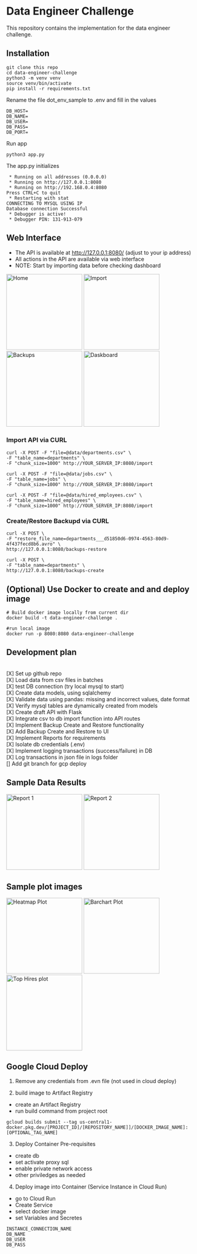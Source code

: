 # Data Engineer Challenge

This repository contains the implementation for the data engineer challenge.

## Installation

```
git clone this repo
cd data-engineer-challenge
python3 -m venv venv
source venv/bin/activate
pip install -r requirements.txt
```

Rename the file dot_env_sample to .env and fill in the values

```
DB_HOST=
DB_NAME=
DB_USER=
DB_PASS=
DB_PORT=
```

Run app

```
python3 app.py
```

The app.py initializes

```
 * Running on all addresses (0.0.0.0)
 * Running on http://127.0.0.1:8080
 * Running on http://192.168.0.4:8080
Press CTRL+C to quit
 * Restarting with stat
CONNECTING TO MYSQL USING IP
Database connection Successful
 * Debugger is active!
 * Debugger PIN: 131-913-079
```

## Web Interface

- The API is available at http://127.0.0.1:8080/ (adjust to your ip address)
- All actions in the API are available via web interface
- NOTE: Start by importing data before checking dashboard

<img src="docs/api_home_web.png" alt="Home" height="200">
<img src="docs/import_data_api.png" alt="Import" height="200">
<img src="docs/backups.png" alt="Backups" height="200">
<img src="docs/dashboard.png" alt="Daskboard" height="200">

### Import API via CURL

```
curl -X POST -F "file=@data/departments.csv" \
-F "table_name=departments" \
-F "chunk_size=1000" http://YOUR_SERVER_IP:8080/import

curl -X POST -F "file=@data/jobs.csv" \
-F "table_name=jobs" \
-F "chunk_size=1000" http://YOUR_SERVER_IP:8080/import

curl -X POST -F "file=@data/hired_employees.csv" \
-F "table_name=hired_employees" \
-F "chunk_size=1000" http://YOUR_SERVER_IP:8080/import
```

### Create/Restore Backupd via CURL

```
curl -X POST \
-F "restore_file_name=departments___d51850d6-0974-4563-80d9-4f437fecd8b6.avro" \
http://127.0.0.1:8080/backups-restore

curl -X POST \
-F "table_name=departments" \
http://127.0.0.1:8080/backups-create
```

## (Optional) Use Docker to create and and deploy image

```
# Build docker image locally from current dir
docker build -t data-engineer-challenge .

#run local image
docker run -p 8080:8080 data-engineer-challenge
```

## Development plan

\
[X] Set up github repo
\
[X] Load data from csv files in batches
\
[X] test DB connection (try local mysql to start)
\
[X] Create data models, using sqlalchemy
\
[X] Validate data using pandas: missing and incorrect values, date format
\
[X] Verify mysql tables are dynamically created from models
\
[X] Create draft API with Flask
\
[X] Integrate csv to db import function into API routes
\
[X] Implement Backup Create and Restore functionality
\
[X] Add Backup Create and Restore to UI
\
[X] Implement Reports for requirements
\
[X] Isolate db credentials (.env)
\
[X] Implement logging transactions (success/failure) in DB
\
[X] Log transactions in json file in logs folder
\
[] Add git branch for gcp deploy

## Sample Data Results

<img src="docs/sample_req1.png" alt="Report 1" height="200">
<img src="docs/sample_req2.png" alt="Report 2" height="200">

## Sample plot images

<img src="docs/sample___req_01_hires_dep_job_quarter_heatmap.png" alt="Heatmap Plot" height="200">
<img src="docs/sample___req_01_hires_dep_quarter_barchar.png" alt="Barchart Plot" height="200">
<img src="docs/sample___req_02_hires_dep_top.png" alt="Top Hires plot" height="200">

## Google Cloud Deploy

1. Remove any credentials from .evn file (not used in cloud deploy)

2. build image to Artifact Registry

- create an Artifact Registry
- run build command from project root

```
gcloud builds submit --tag us-central1-docker.pkg.dev/[PROJECT_ID]/[REPOSITORY_NAME]]/[DOCKER_IMAGE_NAME]:[OPTIONAL_TAG_NAME]
```

3. Deploy Container
   Pre-requisites

- create db
- set activate proxy sql
- enable private network access
- other priviledges as needed

4. Deploy image into Container (Service Instance in Cloud Run)

- go to Cloud Run
- Create Service
- select docker image
- set Variables and Secretes

```
INSTANCE_CONNECTION_NAME
DB_NAME
DB_USER
DB_PASS
```
